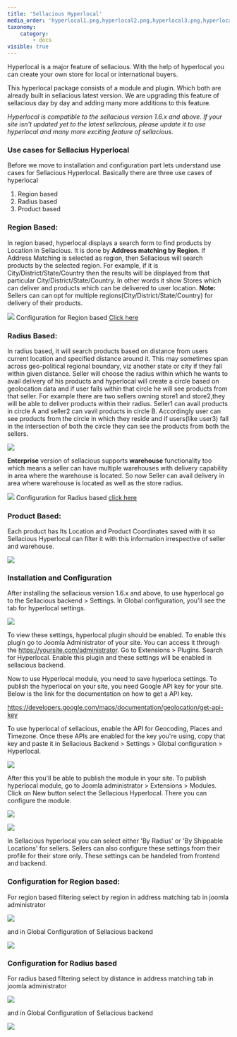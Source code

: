 ```yaml
---
title: 'Sellacious Hyperlocal'
media_order: 'hyperlocal1.png,hyperlocal2.png,hyperlocal3.png,hyperlocal4.png,hyperlocal5.png,hyperlocal6.png,hyperlocal7.png,rento mozo.png,hyperlocal.png,hyperlocalsdasd2.png,Region based .png,By distance.png,google api.png,gc by radius.png,gc by region.png,p location.png'
taxonomy:
    category:
        - docs
visible: true
---
```


Hyperlocal is a major feature of sellacious. With the help of hyperlocal you can create your own store for local or international buyers. 

This hyperlocal package consists of a module and plugin. Which both are already built in sellacious latest version. We are upgrading this feature of sellacious day by day and adding many more additions to this feature.

_Hyperlocal is compatible to the sellacious version 1.6.x and above. If your site isn't updated yet to the latest sellacious, please update it to use hyperlocal and many more exciting feature of sellacious._

### Use cases for Sellacius Hyperlocal
Before we move to installation and configuration part lets understand use cases for Sellacious Hyperlocal. Basically there are three use cases of hyperlocal
1. Region based
2. Radius based
3. Product based

### Region Based: 
In region based, hyperlocal displays a search form to find products by Location in Sellacious. It is done by **Address matching by Region**. If Address Matching is selected as region, then Sellacious will search products by the selected region. For example, if it is City/District/State/Country then the results will be displayed from that particular City/District/State/Country.
In other words it show Stores which can deliver and products which can be delivered to user location.
**Note:** Sellers can can opt for multiple regions(City/District/State/Country) for delivery of their products.


![](rento%20mozo.png)
Configuration for Region based [Click here](https://www.sellacious.com/learn/marketplace/hyperlocal#configuration-for-region-based)

### Radius Based:

In radius based, it will search products based on distance from users current location and specified distance around it. This may sometimes span across geo-political regional boundary, viz another state or city if they fall within given distance.
Seller will choose the radius within which he wants to avail delivery of his products and hyperlocal will create a circle based on geolocation data and if user falls within that circle he will see products from that seller.
For example there are two sellers owning store1 and store2,they will be able to deliver products within their radius.
Seller1 can avail products in circle A and seller2 can vavil products in circle B. Accordingly user can see products from the circle in which they reside and if users(like user3) fall in the intersection of both the circle they can see the products from both the sellers.

![](hyperlocalsdasd2.png)


**Enterprise** version of sellacious supports **warehouse** functionality too which means a seller can have multiple warehouses with delivery capability in area where the warehouse is located. So now Seller can avail delivery in area where warehouse is located as well as the store radius.

![](hyperlocal.png)
Configuration for Radius based [click here](https://www.sellacious.com/learn/marketplace/hyperlocal#configuration-for-redius-based)

### Product Based:

Each product has Its Location and Product Coordinates saved with it so Sellacious Hyperlocal can filter it with this information irrespective of seller and warehouse.

![](p%20location.png)



### Installation and Configuration

After installing the sellacious version 1.6.x and above, to use hyperlocal go to the Sellacious backend > Settings. In Global configuration, you'll see the tab for hyperlocal settings.


![](hyperlocal1.png)

To view these settings, hyperlocal plugin should be enabled. To enable this plugin go to Joomla Administrator of your site. You can access it through the https://yoursite.com/administrator. Go to Extensions > Plugins. Search for Hyperlocal. Enable this plugin and these settings will be enabled in sellacious backend.

Now to use Hyperlocal module, you need to save hyperloca settings. To publish the hyperlocal on your site, you need Google API key for your site. Below is the link for the documentation on how to get a API key.

https://developers.google.com/maps/documentation/geolocation/get-api-key

To use hyperlocal of sellacious, enable the API for Geocoding, Places and Timezone. Once these APIs are enabled for the key you're using, copy that key and paste it in Sellacious Backend > Settings > Global configuration > Hyperlocal.

![](google%20api.png)

After this you'll be able to publish the module in your site. To publish hyperlocal module, go to Joomla administrator > Extensions > Modules. Click on New button select the Sellacious Hyperlocal. There you can configure the module.

![](hyperlocal3.png)

![](hyperlocal4.png)

In Sellacious hyperlocal you can select either 'By Radius' or 'By Shippable Locations' for sellers. Sellers can also configure these settings from their profile for their store only. These settings can be handeled from frontend and backend.

### Configuration for Region based:
For region based filtering select by region in address matching tab in joomla administrator

![](Region%20based%20.png)

and in Global Configuration of Sellacious backend

![](gc%20by%20region.png)

### Configuration for Radius based
For radius based filtering select by distance in address matching tab in joomla administrator

![](By%20distance.png)

and in Global Configuration of Sellacious backend

![](gc%20by%20radius.png)

